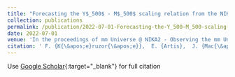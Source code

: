 ```yaml
---
title: "Forecasting the Y$_500$ - M$_500$ scaling relation from the NIKA2 SZ Large Program"
collection: publications
permalink: /publication/2022-07-01-Forecasting-the-Y_500-M_500-scaling-relation-from-the-NIKA2-SZ-Large-Program
date: 2022-07-01
venue: 'In the proceedings of mm Universe @ NIKA2 - Observing the mm Universe with the NIKA2 Camera'
citation: ' F. {K{\&apos;e}ruzor{\&apos;e}},  E. {Artis},  J. {Mac{\&apos;\i}as-P{\&apos;e}rez},  F. {Mayet},  M. {Mu{\~n}oz-Echeverr{\&apos;\i}a},  L. {Perotto},  F. {Ruppin}, &quot;Forecasting the Y$_500$ - M$_500$ scaling relation from the NIKA2 SZ Large Program.&quot; In the proceedings of mm Universe @ NIKA2 - Observing the mm Universe with the NIKA2 Camera, 2022.'
---
```

Use [Google Scholar](https://scholar.google.com/scholar?q=Forecasting+the+Y$_500$+++M$_500$+scaling+relation+from+the+NIKA2+SZ+Large+Program){:target="_blank"} for full citation